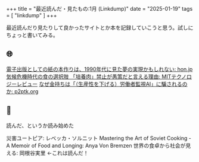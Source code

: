 +++
title = "最近読んだ・見たもの:1月 (Linkdump)"
date = "2025-01-19"
tags = [
    "linkdump"
]
+++

最近読んだり見たりして良かったサイトとか本を記録していこうと思う。試しにちょっと書いてみる。

## 🌐
[電子出版としての紙の本作りは、1990年代に見た夢の実現かもしれない: hon.jp](https://hon.jp/news/1.0/0/53653)
[気候危機時代の食の選択肢 「培養肉」禁止が愚策だと言える理由: MITテクノロジーレビュー](https://www.technologyreview.jp/s/335739/how-i-learned-to-stop-worrying-and-love-fake-meat/)
[なぜ金持ちは「（生産性を下げる）労働者監視AI」に騙されるのか: p2ptk.org](https://p2ptk.org/ai/5169)

## 📖
読んだ、というか読み始めた

災害ユートピア: レベッカ・ソルニット
Mastering the Art of Soviet Cooking - A Memoir of Food and Longing: Anya Von Bremzen
世界の食卓から社会が見える: 岡根谷実里 ←これは読んだ！